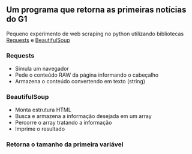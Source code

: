 Um programa que retorna as primeiras notícias do G1
---

Pequeno experimento de web scraping no python utilizando bibliotecas [Requests](https://realpython.com/python-requests/#the-response) e [BeautifulSoup](https://beautiful-soup-4.readthedocs.io/en/latest/)

### Requests
- Simula um navegador
- Pede o conteúdo RAW da página informando o cabeçalho
- Armazena o conteúdo convertendo em texto (string)

### BeautifulSoup
- Monta estrutura HTML
- Busca e armazena a informação desejada em um array
- Percorre o array tratando a informação
- Imprime o resultado

### Retorna o tamanho da primeira variável